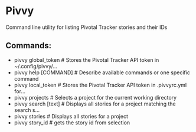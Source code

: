 # Pivvy

Command line utility for listing Pivotal Tracker stories and their IDs

## Commands:

- pivvy global_token    #  Stores the Pivotal Tracker API token in ~/.config/pivvy/...
- pivvy help [COMMAND]  # Describe available commands or one specific command
- pivvy local_token     #  Stores the Pivotal Tracker API token in .pivvyrc.yml for...
- pivvy projects        # Selects a project for the current working directory
- pivvy search [text]   #  Displays all stories for a project matching the search s...
- pivvy stories         # Displays all stories for a project
- pivvy story_id        # gets the story id from selection
